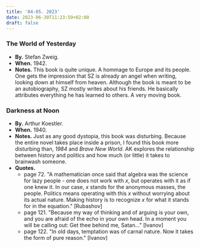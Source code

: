 ```yaml
---
title: '04-05. 2023'
date: 2023-06-30T11:23:59+02:00
draft: false
---
```


### The World of Yesterday
- **By.** Stefan Zweig.
- **When.** 1942.
- **Notes.** This book is quite unique. A hommage to Europe and its people. One gets the impression that SZ is already an angel when writing, looking down at himself from heaven. Although the book is meant to be an autobiography, SZ mostly writes about his friends. He basically attributes everything he has learned to others. A very moving book.

### Darkness at Noon
- **By.** Arthur Koestler.
- **When.** 1940.
- **Notes.** Just as any good dystopia, this book was disturbing. Because the entire novel takes place inside a prison, I found this book more disturbing than, *1984* and *Brave New World*. AK explores the relationship between history and politics and how much (or little) it takes to brainwash someone.
- **Quotes.**
    - page 72. "A mathematician once said that algebra was the science for lazy people - one does not work with $x$, but operates with it as if one knew it. In our case, $x$ stands for the anonymous masses, the people. Politics means operating with this $x$ without worrying about its actual nature. Making history is to recognize $x$ for what it stands for in the equation." [Rubashov]
    - page 121. "Because my way of thinking and of arguing is your own, and you are afraid of the echo in your own head. In a moment you will be calling out: Get thee behind me, Satan..." [Ivanov]
    - page 122. "In old days, temptation was of carnal nature. Now it takes the form of pure reason." [Ivanov]

